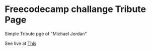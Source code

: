 # Freecodecamp challange Tribute Page
Simple Tribute pge of "Michael Jordan"

See live at [This]("https://jovial-bartik-7b6ace.netlify.app") 

